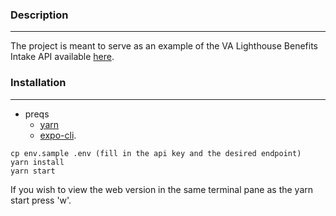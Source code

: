 ### Description
---
The project is meant to serve as an example of the VA Lighthouse Benefits Intake API available [here](https://developer.va.gov).

### Installation
---
- preqs 
  - [yarn](https://yarnpkg.com/lang/en/docs/install/) 
  - [expo-cli](https://docs.expo.io/versions/latest/workflow/expo-cli/).
```
cp env.sample .env (fill in the api key and the desired endpoint)
yarn install
yarn start
```

If you wish to view the web version in the same terminal pane as the yarn start press 'w'.
